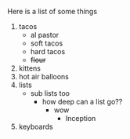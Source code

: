 Here is a list of some things  
1. tacos
   - al pastor
   - soft tacos
   - hard tacos
   - ~~flour~~
2. kittens  
3. hot air balloons  
4. lists
   - sub lists too
     - how deep can a list go??
       - wow
         - Inception
5. keyboards
